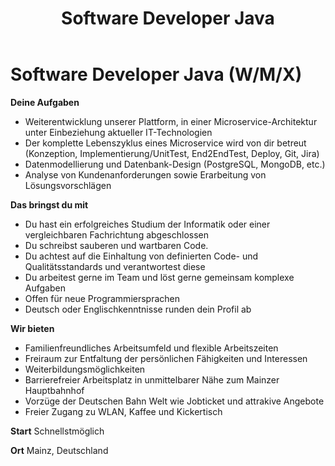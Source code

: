 ﻿---
path: "/karriere/dev"
title: "Software Developer Java"
---

# Software Developer Java (W/M/X)
**Deine Aufgaben**
- Weiterentwicklung unserer Plattform, in einer Microservice-Architektur unter Einbeziehung aktueller IT-Technologien
- Der komplette Lebenszyklus eines Microservice wird von dir betreut (Konzeption, Implementierung/UnitTest, End2EndTest, Deploy, Git, Jira)
- Datenmodellierung und Datenbank-Design (PostgreSQL, MongoDB, etc.)
- Analyse von Kundenanforderungen sowie Erarbeitung von Lösungsvorschlägen

**Das bringst du mit**
- Du hast ein erfolgreiches Studium der Informatik oder einer vergleichbaren Fachrichtung abgeschlossen
- Du schreibst sauberen und wartbaren Code.
- Du achtest auf die Einhaltung von definierten Code- und Qualitätsstandards und verantwortest diese
- Du arbeitest gerne im Team und löst gerne gemeinsam komplexe Aufgaben
- Offen für neue Programmiersprachen
- Deutsch oder Englischkenntnisse runden dein Profil ab

**Wir bieten**
- Familienfreundliches Arbeitsumfeld und flexible Arbeitszeiten
- Freiraum zur Entfaltung der persönlichen Fähigkeiten und Interessen
- Weiterbildungsmöglichkeiten
- Barrierefreier Arbeitsplatz in unmittelbarer Nähe zum Mainzer Hauptbahnhof
- Vorzüge der Deutschen Bahn Welt wie Jobticket und attrakive Angebote
- Freier Zugang zu WLAN, Kaffee und Kickertisch

**Start**
Schnellstmöglich

**Ort**
Mainz, Deutschland